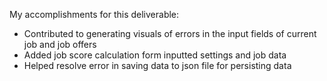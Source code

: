 My accomplishments for this deliverable:
 * Contributed to generating visuals of errors in the input fields of current job and job offers
 * Added job score calculation form inputted settings and job data
 * Helped resolve error in saving data to json file for persisting data 
